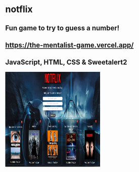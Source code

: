 # notflix
## Fun game to try to guess a number!
## https://the-mentalist-game.vercel.app/
## JavaScript, HTML, CSS & Sweetalert2
<img src = '/Images/notflixPreview.png' height = '300px' width = '300px' alt="">